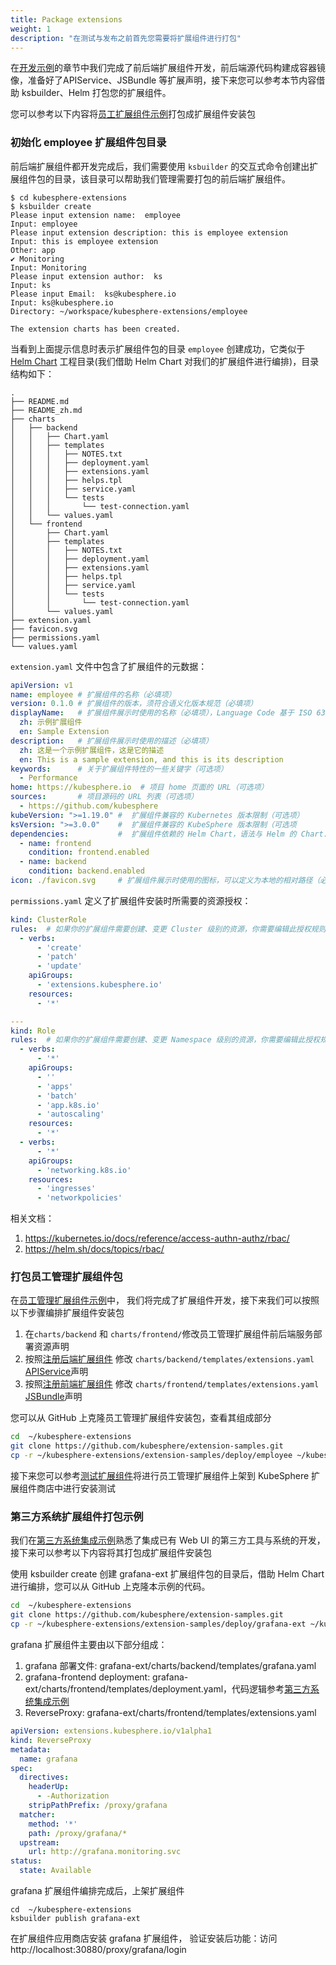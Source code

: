 ```yaml
---
title: Package extensions
weight: 1
description: "在测试与发布之前首先您需要将扩展组件进行打包"
---
```



在[开发示例](../../examples/)的章节中我们完成了前后端扩展组件开发，前后端源代码构建成容器镜像，准备好了APIService、JSBundle 等扩展声明，接下来您可以参考本节内容借助 ksbuilder、Helm 打包您的扩展组件。

您可以参考以下内容将[员工扩展组件示例](../../examples/employee-management-extension-example)打包成扩展组件安装包

### 初始化 employee 扩展组件包目录

前后端扩展组件都开发完成后，我们需要使用 `ksbuilder` 的交互式命令创建出扩展组件包的目录，该目录可以帮助我们管理需要打包的前后端扩展组件。

```shell
$ cd kubesphere-extensions
$ ksbuilder create
Please input extension name:  employee
Input: employee
Please input extension description: this is employee extension
Input: this is employee extension
Other: app
✔ Monitoring
Input: Monitoring
Please input extension author:  ks
Input: ks
Please input Email:  ks@kubesphere.io
Input: ks@kubesphere.io
Directory: ~/workspace/kubesphere-extensions/employee

The extension charts has been created.
```

当看到上面提示信息时表示扩展组件包的目录 `employee` 创建成功，它类似于 [Helm Chart](https://helm.sh/zh/docs/topics/charts/) 工程目录(我们借助 Helm Chart 对我们的扩展组件进行编排)，目录结构如下：

```shell
.
├── README.md
├── README_zh.md
├── charts
│   ├── backend
│   │   ├── Chart.yaml
│   │   ├── templates
│   │   │   ├── NOTES.txt
│   │   │   ├── deployment.yaml
│   │   │   ├── extensions.yaml
│   │   │   ├── helps.tpl
│   │   │   ├── service.yaml
│   │   │   └── tests
│   │   │       └── test-connection.yaml
│   │   └── values.yaml
│   └── frontend
│       ├── Chart.yaml
│       ├── templates
│       │   ├── NOTES.txt
│       │   ├── deployment.yaml
│       │   ├── extensions.yaml
│       │   ├── helps.tpl
│       │   ├── service.yaml
│       │   └── tests
│       │       └── test-connection.yaml
│       └── values.yaml
├── extension.yaml
├── favicon.svg
├── permissions.yaml
└── values.yaml
```

`extension.yaml` 文件中包含了扩展组件的元数据：

```yaml
apiVersion: v1
name: employee # 扩展组件的名称（必填项）
version: 0.1.0 # 扩展组件的版本，须符合语义化版本规范（必填项）
displayName:   # 扩展组件展示时使用的名称（必填项），Language Code 基于 ISO 639-1
  zh: 示例扩展组件 
  en: Sample Extension
description:   # 扩展组件展示时使用的描述（必填项）
  zh: 这是一个示例扩展组件，这是它的描述
  en: This is a sample extension, and this is its description
keywords:      # 关于扩展组件特性的一些关键字（可选项）
  - Performance
home: https://kubesphere.io  # 项目 home 页面的 URL（可选项）
sources:       # 项目源码的 URL 列表（可选项）
  - https://github.com/kubesphere
kubeVersion: ">=1.19.0" #  扩展组件兼容的 Kubernetes 版本限制（可选项）
ksVersion: ">=3.0.0"    #  扩展组件兼容的 KubeSphere 版本限制（可选项
dependencies:           #  扩展组件依赖的 Helm Chart，语法与 Helm 的 Chart.yaml 中 dependencies 兼容（可选项）
  - name: frontend
    condition: frontend.enabled
  - name: backend
    condition: backend.enabled
icon: ./favicon.svg     # 扩展组件展示时使用的图标，可以定义为本地的相对路径（必填项）
```

`permissions.yaml` 定义了扩展组件安装时所需要的资源授权：

```yaml
kind: ClusterRole  
rules:  # 如果你的扩展组件需要创建、变更 Cluster 级别的资源，你需要编辑此授权规则
  - verbs:
      - 'create'
      - 'patch'
      - 'update'
    apiGroups:
      - 'extensions.kubesphere.io'
    resources:
      - '*'

---
kind: Role
rules:  # 如果你的扩展组件需要创建、变更 Namespace 级别的资源，你需要编辑此授权规则
  - verbs:
      - '*'
    apiGroups:
      - ''
      - 'apps'
      - 'batch'
      - 'app.k8s.io'
      - 'autoscaling'
    resources:
      - '*'
  - verbs:
      - '*'
    apiGroups:
      - 'networking.k8s.io'
    resources:
      - 'ingresses'
      - 'networkpolicies'
```

相关文档：

1. https://kubernetes.io/docs/reference/access-authn-authz/rbac/
2. https://helm.sh/docs/topics/rbac/


### 打包员工管理扩展组件包

在[员工管理扩展组件示例](../../examples/employee-management-extension-example)中， 我们将完成了扩展组件开发，接下来我们可以按照以下步骤编排扩展组件安装包
1. 在`charts/backend` 和 `charts/frontend/`修改员工管理扩展组件前后端服务部署资源声明
2. 按照[注册后端扩展组件](../../examples/employee-management-extension-example/#3-注册后端扩展组件-api-到-ks-apiserver)  修改 `charts/backend/templates/extensions.yaml` [APIService](../../architecture/backend-extension-architecture/#apiservice)声明
3. 按照[注册前端扩展组件](../../examples/employee-management-extension-example/#4-注册前端扩展组件到-ks-apiserver)  修改 `charts/frontend/templates/extensions.yaml` [JSBundle](../../architecture/backend-extension-architecture/#jsbundle)声明


您可以从 GitHub 上克隆员工管理扩展组件安装包，查看其组成部分
```bash
cd  ~/kubesphere-extensions
git clone https://github.com/kubesphere/extension-samples.git
cp -r ~/kubesphere-extensions/extension-samples/deploy/employee ~/kubesphere-extensions/employee
```

接下来您可以参考[测试扩展组件](./testing)将进行员工管理扩展组件上架到 KubeSphere 扩展组件商店中进行安装测试

### 第三方系统扩展组件打包示例

我们在[第三方系统集成示例](../../examples/third-party-component-integration-example)熟悉了集成已有 Web UI 的第三方工具与系统的开发，接下来可以参考以下内容将其打包成扩展组件安装包


使用 ksbuilder create 创建 grafana-ext 扩展组件包的目录后，借助 Helm Chart 进行编排，您可以从 GitHub 上克隆本示例的代码。

```bash
cd  ~/kubesphere-extensions
git clone https://github.com/kubesphere/extension-samples.git
cp -r ~/kubesphere-extensions/extension-samples/deploy/grafana-ext ~/kubesphere-extensions/grafana-ext
```

grafana 扩展组件主要由以下部分组成：
1. grafana 部署文件: grafana-ext/charts/backend/templates/grafana.yaml
1. grafana-frontend deployment: grafana-ext/charts/frontend/templates/deployment.yaml，代码逻辑参考[第三方系统集成示例](../../examples/third-party-component-integration-example#前端扩展组件开发)
1. ReverseProxy: grafana-ext/charts/frontend/templates/extensions.yaml

```yaml
apiVersion: extensions.kubesphere.io/v1alpha1
kind: ReverseProxy
metadata:
  name: grafana
spec:
  directives:
    headerUp:
      - -Authorization
    stripPathPrefix: /proxy/grafana
  matcher:
    method: '*'
    path: /proxy/grafana/*
  upstream:
    url: http://grafana.monitoring.svc
status:
  state: Available
```

grafana 扩展组件编排完成后，上架扩展组件

```shell
cd  ~/kubesphere-extensions
ksbuilder publish grafana-ext
```

在扩展组件应用商店安装 grafana 扩展组件， 验证安装后功能：访问http://localhost:30880/proxy/grafana/login




